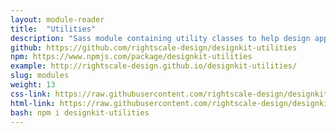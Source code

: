 ```yaml
---
layout: module-reader
title:  "Utilities"
description: "Sass module containing utility classes to help design apps."
github: https://github.com/rightscale-design/designkit-utilities
npm: https://www.npmjs.com/package/designkit-utilities
example: http://rightscale-design.github.io/designkit-utilities/
slug: modules
weight: 13
css-link: https://raw.githubusercontent.com/rightscale-design/designkit-utilities/master/src/css/_designkit-utilities.css
html-link: https://raw.githubusercontent.com/rightscale-design/designkit-utilities/master/index.html
bash: npm i designkit-utilities
---
```

